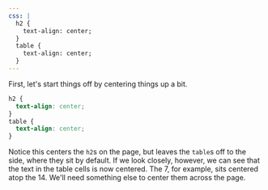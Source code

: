 ```yaml
---
css: |
  h2 {
    text-align: center;
  }
  table {
    text-align: center;
  }
---
```


First, let's start things off by centering things up a bit.

```css
h2 {
  text-align: center;
}
table {
  text-align: center;
}
```

Notice this centers the `h2`s on the page, but leaves the `table`s off to the side, where they sit by default. If we look closely, however, we can see that the text in the table cells is now centered. The 7, for example, sits centered atop the 14. We'll need something else to center them across the page.
